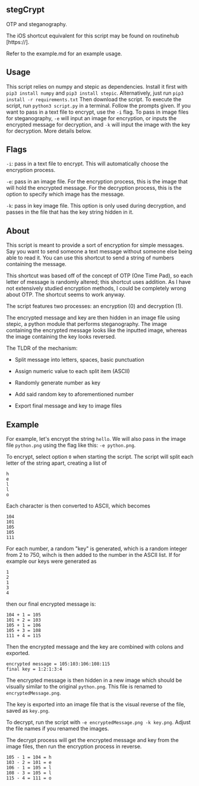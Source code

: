 ## stegCrypt
OTP and steganography.

The iOS shortcut equivalent for this script may be found on routinehub [https://].

Refer to the example.md for an example usage.

## Usage
This script relies on numpy and stepic as dependencies. Install it first with ```pip3 install numpy``` and ```pip3 install stepic```. Alternatively, just run ```pip3 install -r requirements.txt``` Then download the script. To execute the script, run ```python3 script.py``` in a terminal. Follow the prompts given. If you want to pass in a text file to encrypt, use the ```-i``` flag. To pass in image files for steganography, ```-e``` will input an image for encryption, or inputs the encrypted message for decryption, and ```-k``` will input the image with the key for decryption. More details below.

## Flags
```-i```: pass in a text file to encrypt. This will automatically choose the encryption process.

```-e```: pass in an image file. For the encryption process, this is the image that will hold the encrypted message. For the decryption process, this is the option to specify which image has the message.

```-k```: pass in key image file. This option is only used during decryption, and passes in the file that has the key string hidden in it.

## About
This script is meant to provide a sort of encryption for simple messages. Say you want to send someone a text message without someone else being able to read it. You can use this shortcut to send a string of numbers containing the message.

This shortcut was based off of the concept of OTP (One Time Pad), so each letter of message is randomly altered; this shortcut uses addition. As I have not extensively studied encryption methods, I could be completely wrong about OTP. The shortcut seems to work anyway.

The script features two processes: an encryption (0) and decryption (1).

The encrypted message and key are then hidden in an image file using stepic, a python module that performs steganography. The image containing the encrypted message looks like the inputted image, whereas the image containing the key looks reversed.

The TLDR of the mechanism:

- Split message into letters, spaces, basic punctuation

- Assign numeric value to each split item (ASCII)

- Randomly generate number as key

- Add said random key to aforementioned number

- Export final message and key to image files

## Example
For example, let's encrypt the string ```hello```. 
We will also pass in the image file ```python.png``` using the flag like this: ```-e python.png```.

To encrypt, select option ```0``` when starting the script. The script will split each letter of the string apart, creating a list of 

```
h
e
l
l
o
```

Each character is then converted to ASCII, which becomes 

```
104
101
105
105
111
```

For each number, a random "key" is generated, which is a random integer from 2 to 750, wihch is then added to the number in the ASCII list. If for example our keys were generated as 

```
1
2
1
3
4
```

then our final encrypted message is:

```
104 + 1 = 105
101 + 2 = 103
105 + 1 = 106
105 + 3 = 108
111 + 4 = 115
```

Then the encrypted message and the key are combined with colons and exported.

```
encrypted message = 105:103:106:108:115
final key = 1:2:1:3:4
```
The encrypted message is then hidden in a new image which should be visually similar to the original ```python.png```. This file is renamed to ```encryptedMessage.png```.

The key is exported into an image file that is the visual reverse of the file, saved as ```key.png```.

To decrypt, run the script with ```-e encryptedMessage.png -k key.png```. Adjust the file names if you renamed the images.

The decrypt process will get the encrypted message and key from the image files, then run the encryption process in reverse.

```
105 - 1 = 104 = h
103 - 2 = 101 = e
106 - 1 = 105 = l
108 - 3 = 105 = l
115 - 4 = 111 = o
```
